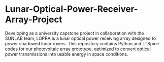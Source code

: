 # Lunar-Optical-Power-Receiver-Array-Project
Developing as a university capstone project in collaboration with the SUNLAB team, LOPRA is a lunar optical power receiving array designed to power shadowed lunar rovers. This repository contains Python and LTSpice codes for our photovoltaic array prototype, optimized to convert optical power transmissions into usable energy in space conditions.
